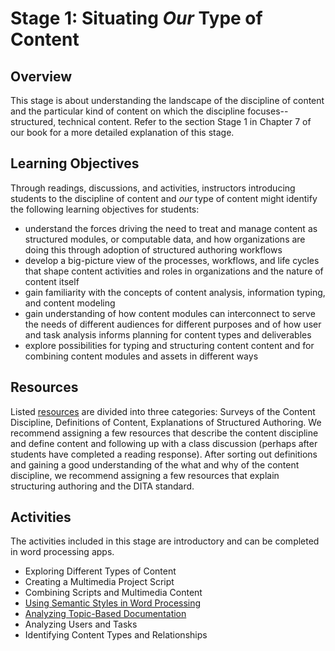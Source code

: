 # Stage 1: Situating *Our* Type of Content

## Overview

This stage is about understanding the landscape of the discipline of content and the particular kind of content on which the discipline focuses--structured, technical content. Refer to the section Stage 1 in Chapter 7 of our book for a more detailed explanation of this stage.

## Learning Objectives

Through readings, discussions, and activities, instructors introducing students to the discipline of content and *our* type of content might identify the following learning objectives for students:

* understand the forces driving the need to treat and manage content as structured modules, or computable data, and how organizations are doing this through adoption of structured authoring workflows
* develop a big-picture view of the processes, workflows, and life cycles that shape content activities and roles in organizations and the nature of content itself
* gain familiarity with the concepts of content analysis, information typing, and content modeling
* gain understanding of how content modules can interconnect to serve the needs of different audiences for different purposes and of how user and task analysis informs planning for content types and deliverables
* explore possibilities for typing and structuring content content and for combining content modules and assets in different ways

## Resources

Listed [resources](resources.md) are divided into three categories: Surveys of the Content Discipline, Definitions of Content, Explanations of Structured Authoring. We recommend assigning a few resources that describe the content discipline and define content and following up with a class discussion (perhaps after students have completed a reading response). After sorting out definitions and gaining a good understanding of the what and why of the content discipline, we recommend assigning a few resources that explain structuring authoring and the DITA standard.     

## Activities

The activities included in this stage are introductory and can be completed in word processing apps. 

* Exploring Different Types of Content 
* Creating a Multimedia Project Script  
* Combining Scripts and Multimedia Content  
* [Using Semantic Styles in Word Processing](activity-usingsemanticstyles.md)  
* [Analyzing Topic-Based Documentation](activity-analyzingdocumentation.md) 
* Analyzing Users and Tasks  
* Identifying Content Types and Relationships
